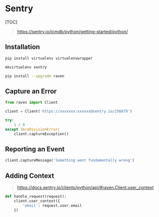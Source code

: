 # Sentry

[TOC]


> https://sentry.io/icmdb/python/getting-started/python/

## Installation

```bash
pip install virtualenv virtualenvwrapper

mkvirtualenv sentry

pip install --upgrade raven
```

## Capture an Error

```python
from raven import Client

client = Client('https://xxxxxxx:xxxxxx@sentry.io/256679')

try:
    1 / 0
except ZeroDivisionError:
    client.captureException()
```

## Reporting an Event

```python
client.captureMessage('Something went fundamentally wrong')
```

## Adding Context

> https://docs.sentry.io/clients/python/api/#raven.Client.user_context

```python
def handle_request(request):
    client.user_context({
        'email': request.user.email
    })
```
